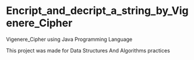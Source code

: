 # Encript_and_decript_a_string_by_Vigenere_Cipher
Vigenere_Cipher using Java Programming Language

This project was made for Data Structures And Algorithms practices
